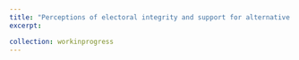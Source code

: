 ```yaml
---
title: "Perceptions of electoral integrity and support for alternative forms of governance"
excerpt:

collection: workinprogress
---
```

